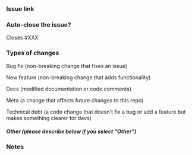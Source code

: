 <!-- Please fill out this template when opening a new PR. Thanks! -->

### Issue link

<!--- Is there an open issue for this PR? If so, please link to it.--->

### Auto-close the issue?

<!---
If this PR should close the associated issue when it's merged, please change XXX below to the issue number.
Otherwise, you can remove this section.
--->

Closes #XXX

### Types of changes

<!--- What type(s) of change(s) does your code introduce? Please delete any that don't apply: -->

Bug fix (non-breaking change that fixes an issue)

New feature (non-breaking change that adds functionality)

Docs (modified documentation or code comments)

Meta (a change that affects future changes to this repo)

Technical debt (a code change that doesn't fix a bug or add a feature but makes something clearer for devs)

##### Other (please describe below if you select "Other")

### Notes

<!--- Any other context to be aware of when reviewing this PR -->

